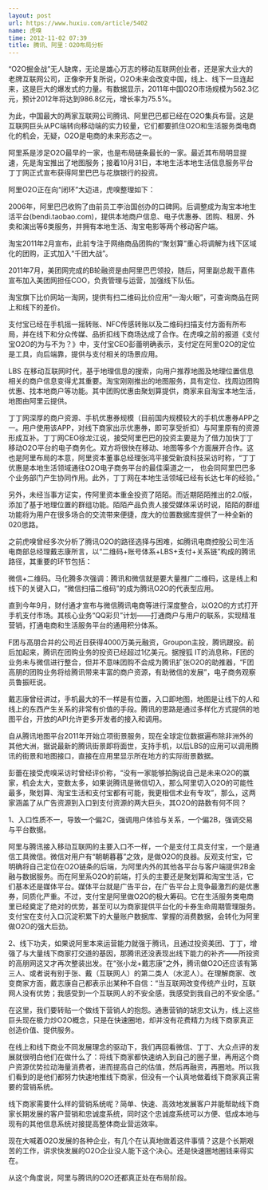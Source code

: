 ```yaml
---
layout: post
url: https://www.huxiu.com/article/5402
name: 虎嗅
time: 2012-11-02 07:39
title: 腾讯、阿里：O2O布局分析
---
```

“O2O掘金战”无人缺席，无论是雄心万志的移动互联网创业者，还是家大业大的老牌互联网公司，正像李开复所说，O2O未来会改变中国，线上、线下一旦连起来，这是巨大的爆发式的力量。有数据显示，2011年中国O2O市场规模为562.3亿元，预计2012年将达到986.8亿元，增长率为75.5%。

为此，中国最大的两家互联网公司腾讯、阿里巴巴都已经在O2O集兵布营。这是互联网巨头从PC端转向移动端的实力较量，它们都要抓住O2O和生活服务类电商化的机会，无疑，O2O是电商的未来形态之一。

阿里系是涉足O2O最早的一家，也是布局链条最长的一家。最近其布局明显提速，先是淘宝推出了地图服务；接着10月31日，本地生活本地生活信息服务平台丁丁网正式宣布获得阿里巴巴与花旗银行的投资。

阿里O2O正在向“闭环”大迈进，虎嗅整理如下：

2006年，阿里巴巴收购了由前员工李治国创办的口碑网。后调整成为淘宝本地生活平台(bendi.taobao.com)，提供本地商户信息、电子优惠券、团购、租房、外卖和演出等6类服务，并拥有本地生活、淘宝电影等两个移动客户端。

淘宝2011年2月宣布，此前专注于网络商品团购的“聚划算”重心将调解为线下区域化的团购，正式加入“千团大战”。

2011年7月，美团网完成的B轮融资是由阿里巴巴领投，随后，阿里副总裁干嘉伟宣布加入美团网担任COO，负责管理与运营，加强线下队伍。

淘宝旗下比价网站一淘网，提供有扫二维码比价应用“一淘火眼”，可查询商品在网上和线下的差价。

支付宝已经在手机摇一摇转账、NFC传感转账以及二维码扫描支付方面有所布局，并在线下和分众传媒、品折扣线下商场达成了合作。在虎嗅之前的报道《支付宝O2O的为与不为？》中，支付宝CEO彭蕾明确表示，支付定在阿里O2O的定位是工具，向后端靠，提供与支付相关的场景应用。

LBS 在移动互联网时代，基于地理信息的搜索，向用户推荐地图及地理位置信息相关的商户信息变得尤其重要。淘宝刚刚推出的地图服务，具有定位、找周边团购优惠、找本地商户等功能。其中团购优惠由聚划算提供，商家来自淘宝本地生活，地图由阿里云提供。

丁丁网深厚的商户资源、手机优惠券规模（目前国内规模较大的手机优惠券APP之一。用户使用该APP，对线下商家出示优惠券，即可享受折扣）与阿里原有的资源形成互补。丁丁网CEO徐龙江说，接受阿里巴巴的投资主要是为了借力加快丁丁移动O2O平台的电子商务化。双方将很快在移动、地图等多个方面展开合作。这也是阿里布局的本意，阿里资本董事总经理张鸿平接受新浪科技采访时称，“丁丁优惠是本地生活领域通往O2O电子商务平台的最佳渠道之一， 也会同阿里巴巴多个业务部门产生协同作用。此外，丁丁网在本地生活领域已经有长达七年的经验。”

另外，未经当事方证实，传阿里资本重金投资了陌陌。而近期陌陌推出的2.0版，添加了基于地理位置的群组功能。陌陌产品负责人接受媒体采访时说，陌陌的群组功能将为用户在很多场合的交流带来便捷，庞大的位置数据库提供了一种全新的020思路。

之前虎嗅曾经多次分析了腾讯O2O的路径选择与困难，如腾讯电商控股公司生活电商部总经理戴志康所言，以“二维码+账号体系+LBS+支付+关系链”构成的腾讯路径，其重要的环节包括：

微信+二维码。马化腾多次强调：腾讯和微信就是要大量推广二维码，这是线上和线下的关键入口，“微信扫描二维码”的成为腾讯O2O的代表型应用。

直到今年9月，财付通才宣布与微信腾讯电商等进行深度整合，以O2O的方式打开手机支付市场。其核心业务“QQ彩贝”计划——打通商户与用户的联系，实现精准营销，打通电商和生活服务平台的通用积分体系。

F团与高朋合并的公司近日获得4000万美元融资，Groupon主投，腾讯跟投。前后加起来，腾讯在团购业务的投资已经超过1亿美元。据搜狐 IT的消息称，F团的业务未与微信进行整合，但并不意味团购不会成为腾讯扩张O2O的助推器，“F团高朋的团购业务将给腾讯带来丰富的商户资源，有助微信的发展”，电子商务观察员鲁振旺说。

戴志康曾经讲过，手机最大的不一样是有位置，入口即地图，地图是让线下的人和线上的东西产生关系的非常有价值的手段。腾讯的思路是通过多样化方式提供的地图平台，开放的API允许更多开发者的接入和调用。

自从腾讯地图平台2011年开始立项街景服务，现在全球定位数据遍布除非洲外的其他大洲，据说最新的腾讯街景即将面世，支持手机，以后LBS的应用可以调用腾讯的街景和地图接口，直接在应用里显示所在地方的实际街景数据。

彭蕾在接受虎嗅采访时曾经评价称，“没有一家能够拍胸说自己是未来O2O的赢家，机会太大，变数太多，如果说腾讯是微信切入，那么阿里切入O2O的可能性最多，聚划算、淘宝生活和支付宝都有可能，我更相信术业有专攻”，那么，这两家涵盖了从广告资源到入口到支付资源的两大巨头，其O2O的路数有何不同？

1、入口性质不一，导致一个偏2C，强调用户体验与关系，一个偏2B，强调交易与平台数据。

阿里与腾讯接入移动互联网的主要入口不一样，一个是支付工具支付宝，一个是通信工具微信。微信对用户有“朝朝暮暮”之效，是做O2O的良器。反观支付宝，它明确将自己定位在O2O链条的后端，为阿里内外的其他各平台与客户端提供2B金融与数据服务。而在阿里系O2O的前端，打头的主要还是聚划算和淘宝生活，它们基本还是媒体平台。媒体平台就是广告平台，在广告平台上竞争最激烈的是优惠券，同质化严重。不过，支付宝是阿里做O2O的极大筹码。它在生活服务类电商里已经奠定了绝对的优势，甚至可以为商家提供平台化的卡券生命周期管理服务。支付宝在支付入口沉淀积累下的大量账户数据库、掌握的消费数据，会转化为阿里做O2O的强大后劲。

2、线下功夫，如果说阿里本来运营能力就强于腾讯，且通过投资美团、丁丁，增强了与大量线下商家打交道的基因，那腾讯还没表现出线下能力的补齐——所投资的高朋网这又才再次整装出发。在“张小龙+戴志康”之外，腾讯做O2O还应该有第三人、或者说有别于张、戴（互联网人）的第二类人（水泥人）。在理解商家、改变商家方面，戴志康自己都表示出某种不自信：“当互联网改变传统产业时，互联网人没有优势；我感受到一个互联网人的不安全感，我感受到我自己的不安全感。”

在这里，我们要转贴一个做线下营销人的抱怨。通惠营销的胡忠文认为，线上这些巨头现在极力炒O2O概念，只是在快速圈地，却并没有花费精力为线下商家真正创造价值、提供服务。

在线上和线下商业不同发展理念的驱动下，我们再回看微信、丁丁、大众点评的发展就很明白他们在做什么了：将线下商家都快速纳入到自己的圈子里，再用这个商户资源优势拉动海量消费者，进而提高自己的估值，然后再融资，再圈地。所以我们看到的是他们都努力快速地推线下商家，但没有一个认真地做着线下商家真正需要的营销系统。

线下商家需要什么样的营销系统呢？简单、快速、高效地发展客户并能帮助线下商家长期发展的客户营销和忠诚度系统，同时这个忠诚度系统可以方便、低成本地与现有的其他信息系统对接提高整体商业营运效率。

现在大喊着O2O发展的各种企业，有几个在认真地做着这件事情？这是个长期艰苦的工作，讲求快发展的O2O企业没人能下这个决心。还是快速圈地圈钱来得实在。

从这个角度说，阿里与腾讯的O2O还都真正处在布局阶段。

